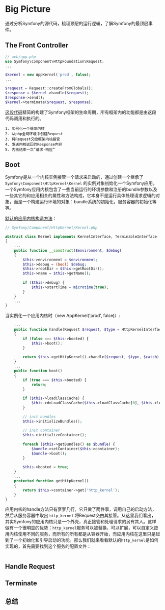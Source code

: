 # Big Picture

通过分析Symfony的源代码，梳理顶层的运行逻辑，了解Symfony的最顶层事件。

## The Front Controller

```php
// web/app.php
use Symfony\Component\HttpFoundation\Request;
...

$kernel = new AppKernel('prod', false);
...

$request = Request::createFromGlobals();
$response = $kernel->handle($request);
$response->send();
$kernel->terminate($request, $response);
```

[这段代码](https://github.com/symfony/symfony-standard/blob/v3.2.1/web/app.php)精简的构建了Symfony框架的生命周期，所有框架内的功能都是由这段代码调用和执行的。

```
1. 实例化一个框架内核
2. 从php全局环境中创建Request
3. 将Request交给框架内核接管
4. 发送内核返回的Response内容
5. 内核结束一次“请求-响应”
```

## Boot

Symfony是从一个内核实例接管一个请求来启动的，通过创建一个继承了 `Symfony\Component\HttpKernel\Kernel` 的实例对象初始化一个Symfony应用。一个Symfony应用内核包含了一些当前运行的环境参数和注册的bundle参数以及一些其它的和应用相关的属性和方法构成，它本身不是运行具体处理请求逻辑的对象，而是一个构建运行环境的对象：bundle系统的初始化，服务容器的初始化等等。

[默认的应用内核构造方法](https://github.com/symfony/symfony/blob/v3.2.1/src/Symfony/Component/HttpKernel/Kernel.php#L71)：

```php
// Symfony/Component/HttpKernel/Kernel.php

abstract class Kernel implements KernelInterface, TerminableInterface
{
    ...
    public function __construct($environment, $debug)
    {
        $this->environment = $environment;
        $this->debug = (bool) $debug;
        $this->rootDir = $this->getRootDir();
        $this->name = $this->getName();
        
        if ($this->debug) {
            $this->startTime = microtime(true);
        }
    }
    ...
}
```

当实例化一个应用内核时（new AppKernel\('prod', false\)）:

```php
    ...
    public function handle(Request $request, $type = HttpKernelInterface::MASTER_REQUEST, $catch = true)
    {
        if (false === $this->booted) {
            $this->boot();
        }
        
        return $this->getHttpKernel()->handle($request, $type, $catch);
    }
    ...
    public function boot()
    {
        if (true === $this->booted) {
            return;
        }
        
        if ($this->loadClassCache) {
            $this->doLoadClassCache($this->loadClassCache[0], $this->loadClassCache[1]);
        }
        
        // init bundles
        $this->initializeBundles();
        
        // init container
        $this->initializeContainer();
        
        foreach ($this->getBundles() as $bundle) {
            $bundle->setContainer($this->container);
            $bundle->boot();
        }
        
        $this->booted = true;
    }
    ...
    protected function getHttpKernel()
    {
        return $this->container->get('http_kernel');
    }
}
```
应用内核的handle方法只有寥寥几行，它只做了两件事，调用自己的启动方法，然后从服务容器中取出 `http_kernel` 将Request交由其接管。从这里我们看出，其实Symfony的应用内核只是一个外壳，真正接管和处理请求的另有其人。这样做有一个很明显的优势：`http_kernel`服务可以被替换，可以扩展，可以自定义应用内核使用不同的服务，而所有的所有都是从容器开始，而应用内核在这里只是起到了一个初始化和引导启动的功能。那么我们就来看看默认的`http_kernel`是如何实现的，首先需要找到这个服务的配置文件：

```xml

```

## Handle Request

## Terminate

## 总结



